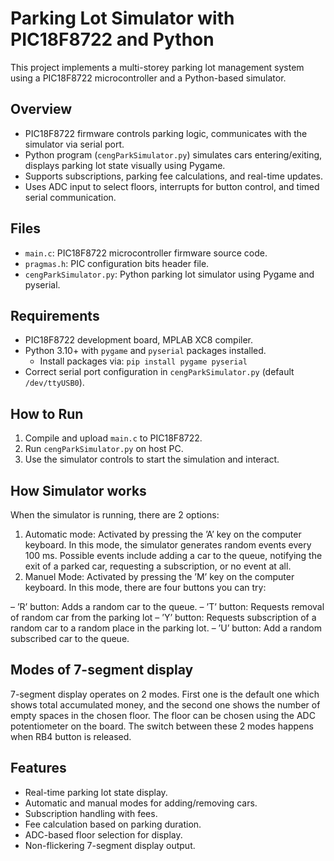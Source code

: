 # Parking Lot Simulator with PIC18F8722 and Python

This project implements a multi-storey parking lot management system using a PIC18F8722 microcontroller and a Python-based simulator.

## Overview

- PIC18F8722 firmware controls parking logic, communicates with the simulator via serial port.
- Python program (`cengParkSimulator.py`) simulates cars entering/exiting, displays parking lot state visually using Pygame.
- Supports subscriptions, parking fee calculations, and real-time updates.
- Uses ADC input to select floors, interrupts for button control, and timed serial communication.

## Files

- `main.c`: PIC18F8722 microcontroller firmware source code.
- `pragmas.h`: PIC configuration bits header file.
- `cengParkSimulator.py`: Python parking lot simulator using Pygame and pyserial.

## Requirements

- PIC18F8722 development board, MPLAB XC8 compiler.
- Python 3.10+ with `pygame` and `pyserial` packages installed.
  - Install packages via: `pip install pygame pyserial`
- Correct serial port configuration in `cengParkSimulator.py` (default `/dev/ttyUSB0`).

## How to Run

1. Compile and upload `main.c` to PIC18F8722.
2. Run `cengParkSimulator.py` on host PC.
3. Use the simulator controls to start the simulation and interact.

## How Simulator works
When the simulator is running, there are 2 options:
1. Automatic mode: Activated by pressing the ’A’ key on the computer
keyboard. In this mode, the simulator generates random events every 100 ms. Possible
events include adding a car to the queue, notifying the exit of a parked car, requesting a
subscription, or no event at all.
2. Manuel Mode: Activated by pressing the ’M’ key on the computer
keyboard. In this mode, there are four buttons you can try:

  – ’R’ button: Adds a random car to the queue.
  – ’T’ button: Requests removal of random car from the parking lot
  – ’Y’ button: Requests subscription of a random car to a random place in the parking lot.
  – ’U’ button: Add a random subscribed car to the queue.

## Modes of 7-segment display
7-segment display operates on 2 modes. First one is the default one which shows total accumulated money, and the second one shows the number of empty spaces in the chosen floor. The floor can be chosen using the ADC potentiometer on the board. The switch between these 2 modes happens when RB4 button is released.

## Features

- Real-time parking lot state display.
- Automatic and manual modes for adding/removing cars.
- Subscription handling with fees.
- Fee calculation based on parking duration.
- ADC-based floor selection for display.
- Non-flickering 7-segment display output.



